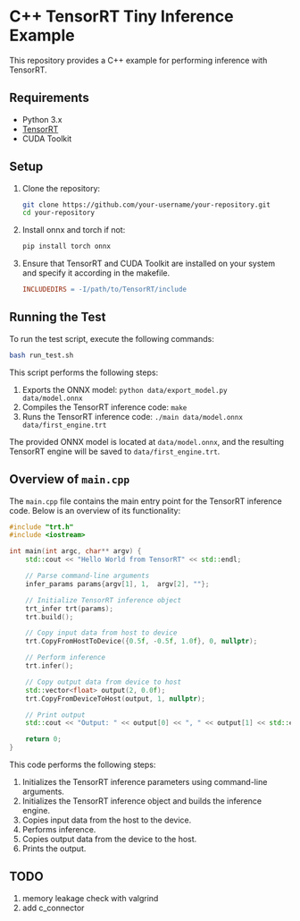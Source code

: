 # C++ TensorRT Tiny Inference Example

This repository provides a C++ example for performing inference with TensorRT.

## Requirements

- Python 3.x
- [TensorRT](https://docs.nvidia.com/deeplearning/tensorrt/index.html#)
- CUDA Toolkit

## Setup

1. Clone the repository:

    ```bash
    git clone https://github.com/your-username/your-repository.git
    cd your-repository
    ```

2. Install onnx and torch if not:

    ```bash
    pip install torch onnx
    ```

3. Ensure that TensorRT and CUDA Toolkit are installed on your system and specify it according in the makefile.
    ```makefile
    INCLUDEDIRS = -I/path/to/TensorRT/include
    ```

## Running the Test

To run the test script, execute the following commands:

```bash
bash run_test.sh
```

This script performs the following steps:

1. Exports the ONNX model: `python data/export_model.py data/model.onnx`
2. Compiles the TensorRT inference code: `make`
3. Runs the TensorRT inference code: `./main data/model.onnx data/first_engine.trt`

The provided ONNX model is located at `data/model.onnx`, and the resulting TensorRT engine will be saved to `data/first_engine.trt`.

## Overview of `main.cpp`

The `main.cpp` file contains the main entry point for the TensorRT inference code. Below is an overview of its functionality:

```cpp
#include "trt.h"
#include <iostream>

int main(int argc, char** argv) {
    std::cout << "Hello World from TensorRT" << std::endl;

    // Parse command-line arguments
    infer_params params{argv[1], 1,  argv[2], ""}; 

    // Initialize TensorRT inference object
    trt_infer trt(params);
    trt.build();

    // Copy input data from host to device
    trt.CopyFromHostToDevice({0.5f, -0.5f, 1.0f}, 0, nullptr);

    // Perform inference
    trt.infer();

    // Copy output data from device to host
    std::vector<float> output(2, 0.0f);
    trt.CopyFromDeviceToHost(output, 1, nullptr);

    // Print output
    std::cout << "Output: " << output[0] << ", " << output[1] << std::endl;

    return 0;
}
```

This code performs the following steps:

1. Initializes the TensorRT inference parameters using command-line arguments.
2. Initializes the TensorRT inference object and builds the inference engine.
3. Copies input data from the host to the device.
4. Performs inference.
5. Copies output data from the device to the host.
6. Prints the output.

## TODO
1. memory leakage check with valgrind
2. add c_connector
